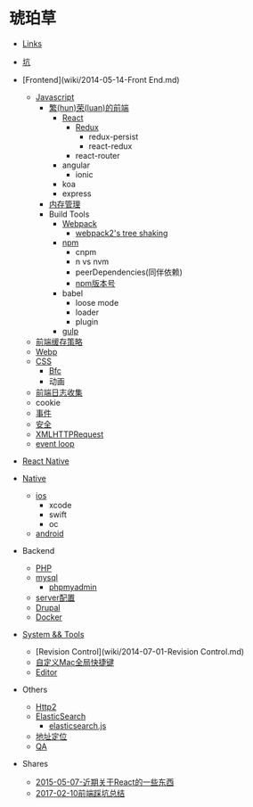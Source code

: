 # 琥珀草

* [Links](wiki/2014-05-14-Links.md)
* [坑](wiki/2015-03-08-坑.md)

* [Frontend](wiki/2014-05-14-Front End.md)
  * [Javascript](wiki/2014-05-14-Javascript.md)
    * [繁(hun)荣(luan)的前端](blog/2017-01-06-frameworks.md)
      * [React](wiki/2017-05-27-React.md)
        * [Redux](blog/2016-03-23-redux.md)
          * redux-persist
          * react-redux
        * react-router
      * angular
        * ionic
      * koa
      * express
    * [内存管理](blog/2017-02-21-Javascript内存管理.md)
    * Build Tools
      * [Webpack](blog/2016-02-26-webpack.md)
        * [webpack2's tree shaking](TODO.md)
      * [npm](TODO.md)
        * cnpm
        * n vs nvm
        * peerDependencies(同伴依赖)
        * [npm版本号](blog/2016-06-24-npm版本号.md)
      * babel
        * loose mode
        * loader
        * plugin
      * [gulp](TODO.md)
  * [前端缓存策略](blog/2016-02-24-前端缓存策略.md)
  * [Webp](blog/2016-04-28-webp.md)
  * [CSS](TODO.md)
    * [Bfc](blog/2016-04-05-bfc.md)
    * 动画
  * [前端日志收集](blog/2016-08-01-前端日志收集.md)
  * cookie
  * [事件](TODO.md)
  * [安全](TODO.md)
  * [XMLHTTPRequest](TODO.md)
  * [event loop](TODO.md)

* [React Native](TODO.md)

* [Native](TODO.md)
  * [ios](TODO.md)
    * xcode
    * swift
    * oc
  * [android](TODO.md)

* Backend
  * [PHP](TODO.md)
  * [mysql](TODO.md)
    * [phpmyadmin](TODO.md)
  * [server配置](blog/2015-07-14-server配置.md)
  * [Drupal](wiki/2014-05-14-Drupal.md)
  * [Docker](wiki/2016-03-22-docker.md)

* [System && Tools](wiki/2014-09-13-System.md)
  * [Revision Control](wiki/2014-07-01-Revision Control.md)
  * [自定义Mac全局快捷键](blog/2015-04-07-自定义Mac全局快捷键.md)
  * [Editor](wiki/2015-12-14-Editor.md)

* Others
  * [Http2](TODO.md)
  * [ElasticSearch](TODO.md)
    * [elasticsearch.js](TODO.md)
  * [地址定位](wiki/2016-02-26-地址定位.md)
  * [QA](wiki/2016-12-21-QA.md)

* Shares
  * [2015-05-07-近期关于React的一些东西](blog/2015-05-07-近期关于React的一些东西.md)
  * [2017-02-10前端踩坑总结](blog/2017-02-10-前端踩坑总结.md)
